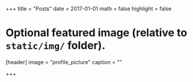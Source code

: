 +++
title = "Posts"
date = 2017-01-01
math = false
highlight = false

# Optional featured image (relative to `static/img/` folder).
[header]
image = "profile_picture"
caption = ""

+++
